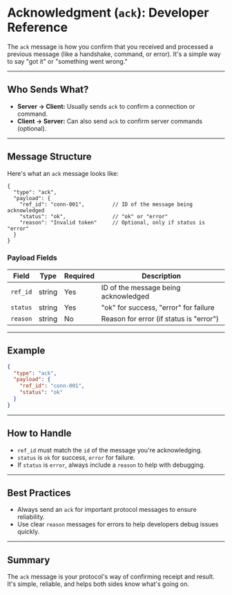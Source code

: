 # Acknowledgment (`ack`): Developer Reference

The `ack` message is how you confirm that you received and processed a previous message (like a handshake, command, or error). It's a simple way to say "got it" or "something went wrong."

---

## Who Sends What?

- **Server → Client:** Usually sends `ack` to confirm a connection or command.
- **Client → Server:** Can also send `ack` to confirm server commands (optional).

---

## Message Structure

Here's what an `ack` message looks like:

```jsonc
{
  "type": "ack",
  "payload": {
    "ref_id": "conn-001",         // ID of the message being acknowledged
    "status": "ok",               // "ok" or "error"
    "reason": "Invalid token"     // Optional, only if status is "error"
  }
}
```

### Payload Fields

| Field      | Type   | Required | Description                                 |
| ---------- | ------ | -------- | ------------------------------------------- |
| `ref_id`   | string | Yes      | ID of the message being acknowledged        |
| `status`   | string | Yes      | "ok" for success, "error" for failure       |
| `reason`   | string | No       | Reason for error (if status is "error")     |

---

## Example

```json
{
  "type": "ack",
  "payload": {
    "ref_id": "conn-001",
    "status": "ok"
  }
}
```

---

## How to Handle

- `ref_id` must match the `id` of the message you're acknowledging.
- `status` is `ok` for success, `error` for failure.
- If `status` is `error`, always include a `reason` to help with debugging.

---

## Best Practices

- Always send an `ack` for important protocol messages to ensure reliability.
- Use clear `reason` messages for errors to help developers debug issues quickly.

---

## Summary

The `ack` message is your protocol's way of confirming receipt and result. It's simple, reliable, and helps both sides know what's going on.
